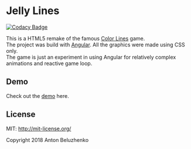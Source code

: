 # Jelly Lines

[![Codacy Badge](https://api.codacy.com/project/badge/Grade/55a9ae2327924d85a7ec4aca719d6199)](https://app.codacy.com/manual/anton_14/jelly-lines?utm_source=github.com&utm_medium=referral&utm_content=abeluzhenko/jelly-lines&utm_campaign=Badge_Grade_Dashboard)

This is a HTML5 remake of the famous [Color Lines](https://ru.wikipedia.org/wiki/Color_Lines) game.<br>
The project was build with [Angular](https://github.com/angular/). All the graphics were made using CSS only.<br>
The game is just an experiment in using Angular for relatively complex animations and reactive game loop.

## Demo

Check out the [demo](http://beluzhenko.ru/jelly-lines/) here.

## License

MIT: http://mit-license.org/

Copyright 2018 Anton Beluzhenko

